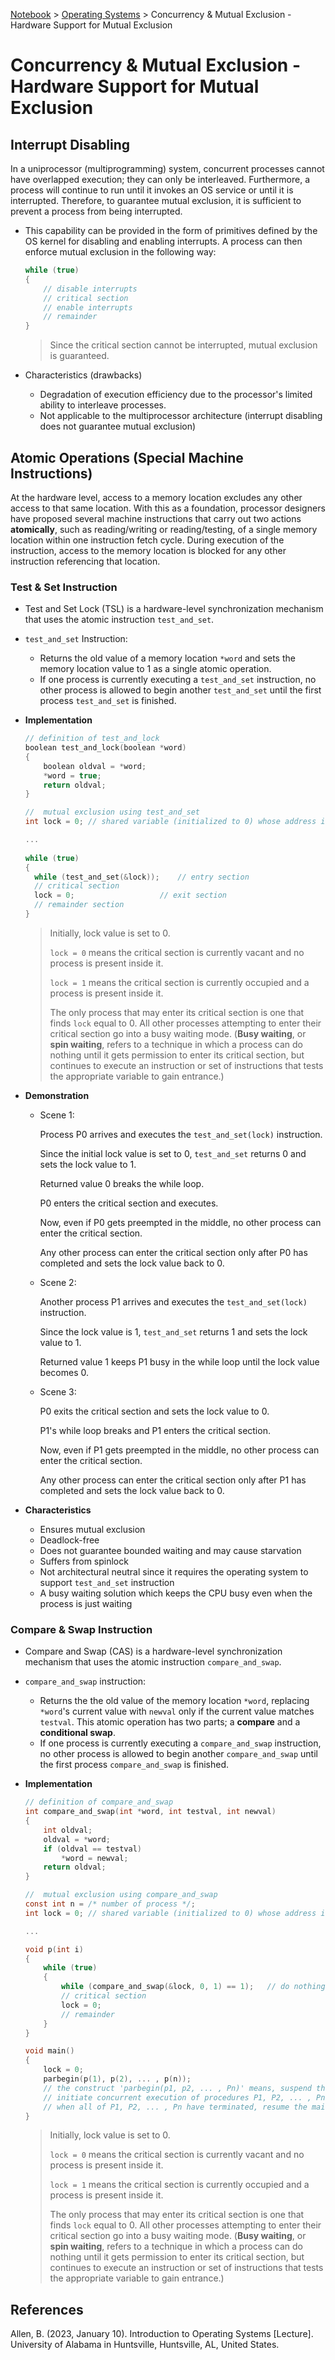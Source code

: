 <a href="../">Notebook</a> > <a href="./">Operating Systems</a> > Concurrency & Mutual Exclusion - Hardware Support for Mutual Exclusion

# Concurrency & Mutual Exclusion - Hardware Support for Mutual Exclusion



## Interrupt Disabling

In a uniprocessor (multiprogramming) system, concurrent processes cannot have overlapped execution; they can only be interleaved. Furthermore, a process will continue to run until it invokes an OS service or until it is interrupted. Therefore, to guarantee mutual exclusion, it is sufficient to prevent a process from being interrupted. 

* This capability can be provided in the form of primitives defined by the OS kernel for disabling and enabling interrupts. A process can then enforce mutual exclusion in the following way:

  ```c
  while (true)
  {
      // disable interrupts
      // critical section
      // enable interrupts
      // remainder
  }
  ```

  > Since the critical section cannot be interrupted, mutual exclusion is guaranteed.

* Characteristics (drawbacks)

  * Degradation of execution efficiency due to the processor's limited ability to interleave processes.
  * Not applicable to the multiprocessor architecture (interrupt disabling does not guarantee mutual exclusion)



## Atomic Operations (Special Machine Instructions)

At the hardware level, access to a memory location excludes any other access to that same location. With this as a foundation, processor designers have proposed several machine instructions that carry out two actions **atomically**, such as reading/writing or reading/testing, of a single memory location within one instruction fetch cycle. During execution of the instruction, access to the memory location is blocked for any other instruction referencing that location.

### Test & Set Instruction

* Test and Set Lock (TSL) is a hardware-level synchronization mechanism that uses the atomic instruction `test_and_set`.

* `test_and_set` Instruction:

  * Returns the old value of a memory location `*word` and sets the memory location value to 1 as a single atomic operation.
  * If one process is currently executing a `test_and_set` instruction, no other process is allowed to begin another `test_and_set` until the first process `test_and_set` is finished.

* **Implementation**

  ```c
  // definition of test_and_lock
  boolean test_and_lock(boolean *word)
  {
      boolean oldval = *word;
      *word = true;
      return oldval;
  }
  ```

  ```c
  //  mutual exclusion using test_and_set
  int lock = 0;	// shared variable (initialized to 0) whose address is shared by multiple processors
  
  ...
      
  while (true)
  {
  	while (test_and_set(&lock));	// entry section
  	// critical section
  	lock = 0;					// exit section
  	// remainder section
  }
  ```

  > Initially, lock value is set to 0.
  >
  > `lock = 0` means the critical section is currently vacant and no process is present inside it.
  >
  > `lock = 1` means the critical section is currently occupied and a process is present inside it.
  >
  > The only process that may enter its critical section is one that finds `lock` equal to 0. All other processes attempting to enter their critical section go into a busy waiting mode. (**Busy waiting**, or **spin waiting**, refers to a technique in which a process can do nothing until it gets permission to enter its critical section, but continues to execute an instruction or set of instructions that tests the appropriate variable to gain entrance.)

* **Demonstration**

  * Scene 1:

    Process P0 arrives and executes the `test_and_set(lock)` instruction.

    Since the initial lock value is set to 0, `test_and_set` returns 0 and sets the lock value to 1. 

    Returned value 0 breaks the while loop.

    P0 enters the critical section and executes. 

    Now, even if P0 gets preempted in the middle, no other process can enter the critical section.

    Any other process can enter the critical section only after P0 has completed and sets the lock value back to 0.

  * Scene 2:

    Another process P1 arrives and executes the `test_and_set(lock)` instruction.

    Since the lock value is 1, `test_and_set` returns 1 and sets the lock value to 1. 

    Returned value 1 keeps P1 busy in the while loop until the lock value becomes 0.

  * Scene 3:

    P0 exits the critical section and sets the lock value to 0.

    P1's while loop breaks and P1 enters the critical section.

    Now, even if P1 gets preempted in the middle, no other process can enter the critical section.

    Any other process can enter the critical section only after P1 has completed and sets the lock value back to 0.

* **Characteristics**

  * Ensures mutual exclusion
  * Deadlock-free
  * Does not guarantee bounded waiting and may cause starvation
  * Suffers from spinlock
  * Not architectural neutral since it requires the operating system to support `test_and_set` instruction
  * A busy waiting solution which keeps the CPU busy even when the process is just waiting

### Compare & Swap Instruction

* Compare and Swap (CAS) is a hardware-level synchronization mechanism that uses the atomic instruction `compare_and_swap`.

* `compare_and_swap` instruction:

  * Returns the the old value of the memory location `*word`, replacing `*word`'s current value with `newval` only if the current value matches `testval`. This atomic operation has two parts; a **compare** and a **conditional swap**.
  * If one process is currently executing a `compare_and_swap` instruction, no other process is allowed to begin another `compare_and_swap` until the first process `compare_and_swap` is finished.

* **Implementation**

  ```c
  // definition of compare_and_swap
  int compare_and_swap(int *word, int testval, int newval)
  {
      int oldval;
      oldval = *word;
      if (oldval == testval) 
          *word = newval;
      return oldval;
  }
  ```

  ```c
  //  mutual exclusion using compare_and_swap
  const int n = /* number of process */;
  int lock = 0;	// shared variable (initialized to 0) whose address is shared by multiple processors
  
  ...
  
  void p(int i)
  {
      while (true)
      {
          while (compare_and_swap(&lock, 0, 1) == 1);	// do nothing
          // critical section
          lock = 0;
          // remainder
      }
  }
  
  void main()
  {
      lock = 0;
      parbegin(p(1), p(2), ... , p(n));
      // the construct 'parbegin(p1, p2, ... , Pn)' means, suspend the execution of the main program;
      // initiate concurrent execution of procedures P1, P2, ... , Pn;
      // when all of P1, P2, ... , Pn have terminated, resume the main program
  }
  ```

  > Initially, lock value is set to 0.
  >
  > `lock = 0` means the critical section is currently vacant and no process is present inside it.
  >
  > `lock = 1` means the critical section is currently occupied and a process is present inside it.
  >
  > The only process that may enter its critical section is one that finds `lock` equal to 0. All other processes attempting to enter their critical section go into a busy waiting mode. (**Busy waiting**, or **spin waiting**, refers to a technique in which a process can do nothing until it gets permission to enter its critical section, but continues to execute an instruction or set of instructions that tests the appropriate variable to gain entrance.)

  




## References

Allen, B. (2023, January 10). Introduction to Operating Systems [Lecture]. University of Alabama in Huntsville, Huntsville, AL, United States.
